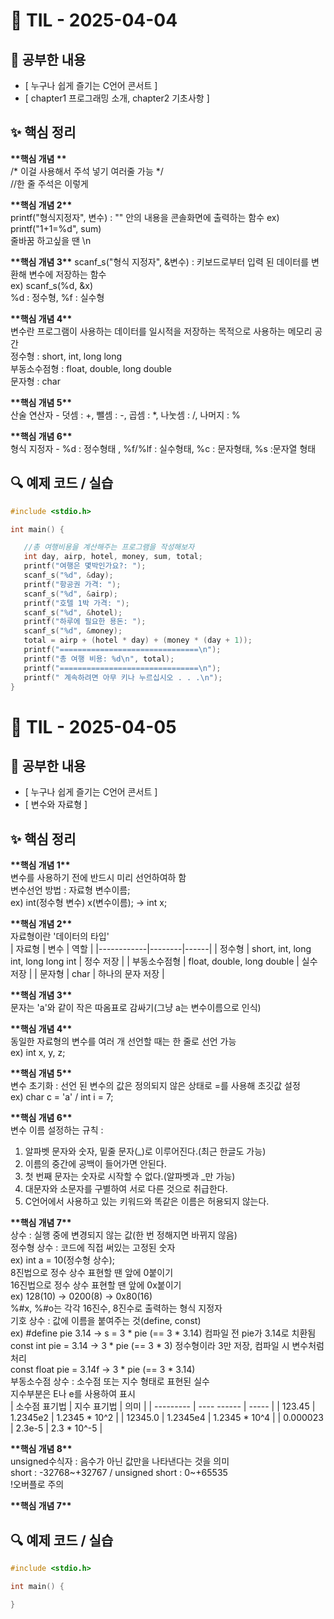# 📘 TIL - 2025-04-04

## 📍 공부한 내용
- [ 누구나 쉽게 즐기는 C언어 콘서트 ]
- [ chapter1 프로그래밍 소개, chapter2 기초사항 ]

## ✨ 핵심 정리
**\*\*핵심 개념 \*\***  
/* 이걸 사용해서 주석 넣기 여러줄 가능 */  
//한 줄 주석은 이렇게  

**\*\*핵심 개념 2\*\***    
printf("형식지정자", 변수)  : "" 안의 내용을 콘솔화면에 출력하는 함수
ex) printf("1+1=%d", sum)   
줄바꿈 하고싶을 땐 \n  

**\*\*핵심 개념 3\*\***
scanf_s("형식 지정자", &변수) : 키보드로부터 입력 된 데이터를 변환해 변수에 저장하는 함수  
ex) scanf_s(%d, &x)  
%d : 정수형, %f : 실수형  

**\*\*핵심 개념 4\*\***   
변수란 프로그램이 사용하는 데이터를 일시적을 저장하는 목적으로 사용하는 메모리 공간  
정수형 : short, int, long long  
부동소수점형 : float, double, long double  
문자형 : char  

**\*\*핵심 개념 5\*\***   
산술 연산자 - 덧셈 : +, 뺄셈 : -, 곱셈 : *, 나눗셈 : /, 나머지 : %  

**\*\*핵심 개념 6\*\***  
형식 지정자 - %d : 정수형태 , %f/%lf : 실수형태, %c : 문자형태, %s :문자열 형태  

## 🔍 예제 코드 / 실습
 
 ```c
 #include <stdio.h>
 
 int main() {
 
 	//총 여행비용을 계산해주는 프로그램을 작성해보자
 	int day, airp, hotel, money, sum, total;
 	printf("여행은 몇박인가요?: ");
 	scanf_s("%d", &day);
 	printf("항공권 가격: ");
 	scanf_s("%d", &airp);
 	printf("호텔 1박 가격: ");
 	scanf_s("%d", &hotel);
 	printf("하루에 필요한 용돈: ");
 	scanf_s("%d", &money);
 	total = airp + (hotel * day) + (money * (day + 1));
 	printf("===============================\n");
 	printf("총 여행 비용: %d\n", total);
 	printf("===============================\n");
 	printf(" 계속하려면 아무 키나 누르십시오 . . .\n");
 }
 ```
 
 
 # 📘 TIL - 2025-04-05   
 
 ## 📍 공부한 내용   
 - [ 누구나 쉽게 즐기는 C언어 콘서트 ]  
 - [ 변수와 자료형 ] 
 
 ## ✨ 핵심 정리  
**\*\*핵심 개념 1\*\***  
 변수를 사용하기 전에 반드시 미리 선언하여하 함  
 변수선언 방법 : 자료형 변수이름;  
 ex) int(정수형 변수) x(변수이름); -> int x;  
 
**\*\*핵심 개념 2\*\***  
자료형이란 '데이터의 타입'  
| 자료형  | 변수 | 역할 |
|------------|--------|------|
| 정수형     | short, int, long int, long long int | 정수 저장 |
| 부동소수점형 | float, double, long double | 실수 저장 |
| 문자형     | char | 하나의 문자 저장 |


**\*\*핵심 개념 3\*\***  
 문자는 'a'와 같이 작은 따옴표로 감싸기(그냥 a는 변수이름으로 인식)  
 
**\*\*핵심 개념 4\*\***  
 동일한 자료형의 변수를 여러 개 선언할 때는 한 줄로 선언 가능  
 ex) int x, y, z;  
 
**\*\*핵심 개념 5\*\***   
 변수 초기화 : 선언 된 변수의 값은 정의되지 않은 상태로 =를 사용해 초깃값 설정  
 ex) char c = 'a' / int i = 7;  
 
**\*\*핵심 개념 6\*\***  
 변수 이름 설정하는 규칙 :  
 1. 알파벳 문자와 숫자, 밑줄 문자(_)로 이루어진다.(최근 한글도 가능)  
 2. 이름의 중간에 공백이 들어가면 안된다.  
 3. 첫 번째 문자는 숫자로 시작할 수 없다.(알파벳과 _만 가능)  
 4. 대문자와 소문자를 구별하여 서로 다른 것으로 취급한다.   
 5. C언어에서 사용하고 있는 키워드와 똑같은 이름은 허용되지 않는다.


**\*\*핵심 개념 7\*\***     
상수 : 실행 중에 변경되지 않는 값(한 번 정해지면 바뀌지 않음)   
정수형 상수 : 코드에 직접 써있는 고정된 숫자  
ex) int a = 10(정수형 상수);  
8진법으로 정수 상수 표현할 땐 앞에 0붙이기  
16진법으로 정수 상수 표현할 땐 앞에 0x붙이기  
ex) 128(10) -> 0200(8) -> 0x80(16)  
%#x, %#o는 각각 16진수, 8진수로 출력하는 형식 지정자  
기호 상수 : 값에 이름을 붙여주는 것(define, const)  
ex) #define pie 3.14 -> s = 3 * pie (== 3 * 3.14) 컴파일 전 pie가 3.14로 치환됨  
    const int pie = 3.14 -> 3 * pie (== 3 * 3) 정수형이라 3만 저장, 컴파일 시 변수처럼 처리  
    const float pie = 3.14f -> 3 * pie (== 3 * 3.14)  
부동소수점 상수 : 소수점 또는 지수 형태로 표현된 실수  
지수부분은 E나 e를 사용하여 표시  
| 소수점 표기법 | 지수 표기법 | 의미 |
| --------- | ---- ------ | ----- |
| 123.45    | 1.2345e2 | 1.2345 * 10^2  |
| 12345.0   | 1.2345e4 | 1.2345 * 10^4 |
| 0.000023  | 2.3e-5 | 2.3 * 10^-5 |


**\*\*핵심 개념 8\*\***  
unsigned수식자 : 음수가 아닌 값만을 나타낸다는 것을 의미  
short : -32768~+32767 / unsigned short : 0~+65535  
!오버플로 주의  

**\*\*핵심 개념 7\*\***  


## 🔍 예제 코드 / 실습
 
 ```c
 #include <stdio.h>
 
 int main() {
 
 }
 ```
